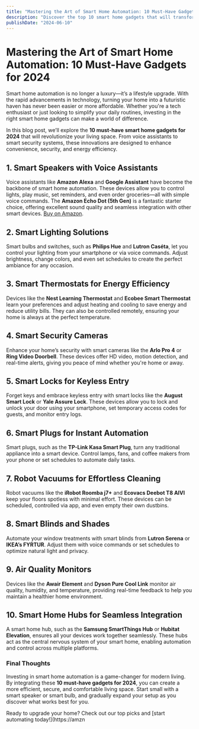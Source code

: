 ```yaml
---
title: "Mastering the Art of Smart Home Automation: 10 Must-Have Gadgets for 2024"
description: "Discover the top 10 smart home gadgets that will transform your living space into a futuristic haven. From voice assistants to smart lighting, we’ve got you covered."
publishDate: "2024-06-10"
---
```

# Mastering the Art of Smart Home Automation: 10 Must-Have Gadgets for 2024

Smart home automation is no longer a luxury—it’s a lifestyle upgrade. With the rapid advancements in technology, turning your home into a futuristic haven has never been easier or more affordable. Whether you're a tech enthusiast or just looking to simplify your daily routines, investing in the right smart home gadgets can make a world of difference.

In this blog post, we’ll explore the **10 must-have smart home gadgets for 2024** that will revolutionize your living space. From voice assistants to smart security systems, these innovations are designed to enhance convenience, security, and energy efficiency.

## 1. **Smart Speakers with Voice Assistants**
Voice assistants like **Amazon Alexa** and **Google Assistant** have become the backbone of smart home automation. These devices allow you to control lights, play music, set reminders, and even order groceries—all with simple voice commands. The **Amazon Echo Dot (5th Gen)** is a fantastic starter choice, offering excellent sound quality and seamless integration with other smart devices. [Buy on Amazon](https://amzn.to/your-affiliate-link).

## 2. **Smart Lighting Solutions**
Smart bulbs and switches, such as **Philips Hue** and **Lutron Caséta**, let you control your lighting from your smartphone or via voice commands. Adjust brightness, change colors, and even set schedules to create the perfect ambiance for any occasion.

## 3. **Smart Thermostats for Energy Efficiency**
Devices like the **Nest Learning Thermostat** and **Ecobee Smart Thermostat** learn your preferences and adjust heating and cooling to save energy and reduce utility bills. They can also be controlled remotely, ensuring your home is always at the perfect temperature.

## 4. **Smart Security Cameras**
Enhance your home’s security with smart cameras like the **Arlo Pro 4** or **Ring Video Doorbell**. These devices offer HD video, motion detection, and real-time alerts, giving you peace of mind whether you're home or away.

## 5. **Smart Locks for Keyless Entry**
Forget keys and embrace keyless entry with smart locks like the **August Smart Lock** or **Yale Assure Lock**. These devices allow you to lock and unlock your door using your smartphone, set temporary access codes for guests, and monitor entry logs.

## 6. **Smart Plugs for Instant Automation**
Smart plugs, such as the **TP-Link Kasa Smart Plug**, turn any traditional appliance into a smart device. Control lamps, fans, and coffee makers from your phone or set schedules to automate daily tasks.

## 7. **Robot Vacuums for Effortless Cleaning**
Robot vacuums like the **iRobot Roomba j7+** and **Ecovacs Deebot T8 AIVI** keep your floors spotless with minimal effort. These devices can be scheduled, controlled via app, and even empty their own dustbins.

## 8. **Smart Blinds and Shades**
Automate your window treatments with smart blinds from **Lutron Serena** or **IKEA’s FYRTUR**. Adjust them with voice commands or set schedules to optimize natural light and privacy.

## 9. **Air Quality Monitors**
Devices like the **Awair Element** and **Dyson Pure Cool Link** monitor air quality, humidity, and temperature, providing real-time feedback to help you maintain a healthier home environment.

## 10. **Smart Home Hubs for Seamless Integration**
A smart home hub, such as the **Samsung SmartThings Hub** or **Hubitat Elevation**, ensures all your devices work together seamlessly. These hubs act as the central nervous system of your smart home, enabling automation and control across multiple platforms.

### Final Thoughts

Investing in smart home automation is a game-changer for modern living. By integrating these **10 must-have gadgets for 2024**, you can create a more efficient, secure, and comfortable living space. Start small with a smart speaker or smart bulb, and gradually expand your setup as you discover what works best for you.

Ready to upgrade your home? Check out our top picks and [start automating today!](https://amzn